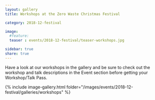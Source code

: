 ```yaml
---
layout: gallery
title: Workshops at the Zero Waste Christmas Festival

category: 2018-12-festival

image:
  #feature: 
  teaser : events/2018-12-festival/teaser-workshops.jpg

sidebar: true
share: true
---
```


Have a look at our workshops in the gallery and be sure to check out the workshop and talk descriptions in the Event section before getting your Workshop/Talk Pass. <br>

{% include image-gallery.html folder="/images/events/2018-12-festival/galleries/workshops" %}

